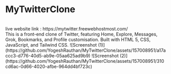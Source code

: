 # MyTwitterClone
<br>
live website link : https://mytwitter.freewebhostmost.com/
<br>
This is a front-end clone of Twitter, featuring Home, Explore, Messages, Grok, Bookmarks, and Profile customisation. Built with HTML 5, CSS, JavaScript, and Tailwind CSS.
![Screenshot (1)](https://github.com/YogeshRauthan/MyTwitterClone/assets/157008951/a17accc3-d776-40d5-ab9e-05aa625ad9b9)
![Screenshot (2)](https://github.com/YogeshRauthan/MyTwitterClone/assets/157008951/310cd6ac-0d66-4020-afbe-964dd4bf723c)
